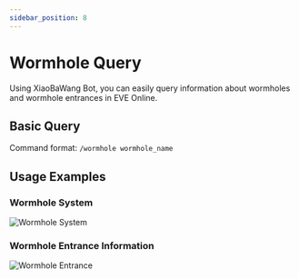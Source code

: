 ```yaml
---
sidebar_position: 8
---
```


# Wormhole Query

Using XiaoBaWang Bot, you can easily query information about wormholes and wormhole entrances in EVE Online.

## Basic Query

Command format: `/wormhole wormhole_name`

## Usage Examples

### Wormhole System

![Wormhole System](/img/docs/features/wormhole/system.png)

### Wormhole Entrance Information

![Wormhole Entrance](/img/docs/features/wormhole/wormhole.png)